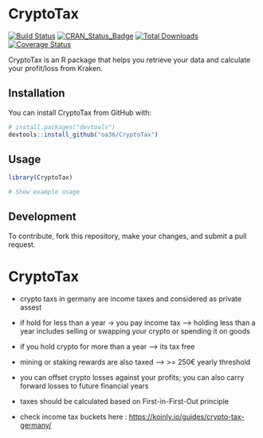 # CryptoTax

[![Build Status](https://travis-ci.org/YourUsername/MyRPackage.svg?branch=master)](https://travis-ci.org/YourUsername/MyRPackage)
[![CRAN_Status_Badge](http://www.r-pkg.org/badges/version/MyRPackage)](https://cran.r-project.org/package=MyRPackage)
[![Total Downloads](http://cranlogs.r-pkg.org/badges/grand-total/MyRPackage)](https://cran.r-project.org/package=MyRPackage)
[![Coverage Status](https://img.shields.io/codecov/c/github/YourUsername/MyRPackage/master.svg)](https://codecov.io/github/YourUsername/MyRPackage?branch=master)

CryptoTax is an R package that helps you retrieve your data and calculate your profit/loss from Kraken.

## Installation

You can install CryptoTax from GitHub with:

```r
# install.packages("devtools")
devtools::install_github("oa36/CryptoTax")
```

## Usage

```r
library(CryptoTax)

# Show example usage
```

## Development

To contribute, fork this repository, make your changes, and submit a pull request.

# CryptoTax

-   crypto taxs in germany are income taxes and considered as private assest

-   if hold for less than a year -\> you pay income tax --\> holding less than a year includes selling or swapping your crypto or spending it on goods

-   if you hold crypto for more than a year --\> its tax free

-   mining or staking rewards are also taxed --\> \>= 250€ yearly threshold

-   you can offset crypto losses against your profits; you can also carry forward losses to future financial years

-   taxes should be calculated based on First-in-First-Out principle

-   check income tax buckets here : <https://koinly.io/guides/crypto-tax-germany/>
